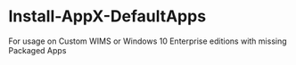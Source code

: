 # Install-AppX-DefaultApps
For usage on Custom WIMS or Windows 10 Enterprise editions with missing Packaged Apps
